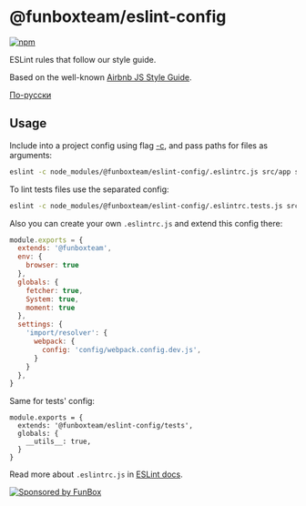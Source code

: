 # @funboxteam/eslint-config

[![npm](https://img.shields.io/npm/v/@funboxteam/eslint-config.svg)](https://www.npmjs.com/package/@funboxteam/eslint-config)

ESLint rules that follow our style guide.

Based on the well-known [Airbnb JS Style Guide](https://github.com/airbnb/javascript).

[По-русски](./README.ru.md)

## Usage

Include into a project config using flag [-c](http://eslint.org/docs/user-guide/command-line-interface#-c---config),
and pass paths for files as arguments:

```sh
eslint -c node_modules/@funboxteam/eslint-config/.eslintrc.js src/app src/sandbox
```

To lint tests files use the separated config:

```sh 
eslint -c node_modules/@funboxteam/eslint-config/.eslintrc.tests.js src/tests
```

Also you can create your own `.eslintrc.js` and extend this config there: 

```js
module.exports = {
  extends: '@funboxteam',
  env: {
    browser: true
  },
  globals: {
    fetcher: true,
    System: true,
    moment: true
  },
  settings: {
    'import/resolver': {
      webpack: {
        config: 'config/webpack.config.dev.js',
      }
    }
  },
}
```

Same for tests' config:

```
module.exports = {
  extends: '@funboxteam/eslint-config/tests',
  globals: {
    __utils__: true,
  }
}
``` 

Read more about `.eslintrc.js` in [ESLint docs](https://eslint.org/docs/user-guide/configuring).

[![Sponsored by FunBox](https://funbox.ru/badges/sponsored_by_funbox_centered.svg)](https://funbox.ru)
